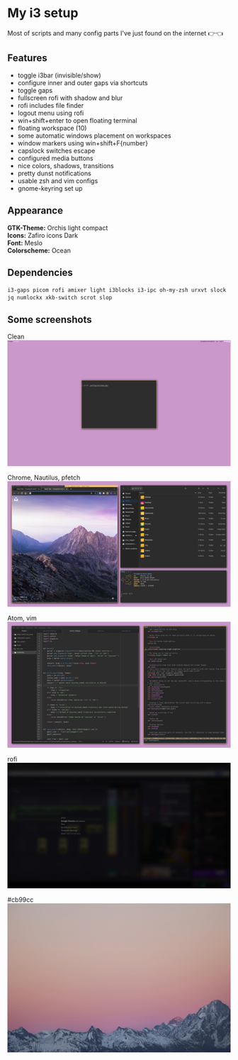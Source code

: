 # My i3 setup

Most of scripts and many config parts I've just found on the internet 👉👈

## Features

- toggle i3bar (invisible/show)
- configure inner and outer gaps via shortcuts
- toggle gaps
- fullscreen rofi with shadow and blur
- rofi includes file finder
- logout menu using rofi
- win+shift+enter to open floating terminal
- floating workspace (10)
- some automatic windows placement on workspaces
- window markers using win+shift+F{number}
- capslock switches escape
- configured media buttons
- nice colors, shadows, transitions
- pretty dunst notifications
- usable zsh and vim configs
- gnome-keyring set up

## Appearance

**GTK-Theme:** Orchis light compact <br>
**Icons:** Zafiro icons Dark <br>
**Font:** Meslo <br>
**Colorscheme:** Ocean

## Dependencies

`i3-gaps picom rofi amixer light i3blocks i3-ipc oh-my-zsh urxvt slock jq numlockx xkb-switch scrot slop`

## Some screenshots

Clean
![clean](clean.png)

Chrome, Nautilus, pfetch
![pfetch](fetch.png)

Atom, vim
![text editors](txt.png)

rofi
![rofi](rofi.png)

#cb99cc
![wallpaper](wallpaper.jpg)
